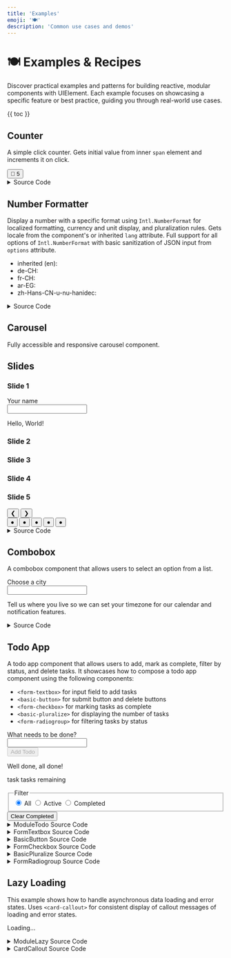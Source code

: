 ```yaml
---
title: 'Examples'
emoji: '🍽️'
description: 'Common use cases and demos'
---
```


<section-hero>

# 🍽️ Examples & Recipes

<div>
  <p class="lead">Discover practical examples and patterns for building reactive, modular components with UIElement. Each example focuses on showcasing a specific feature or best practice, guiding you through real-world use cases.</p>
  {{ toc }}
</div>
</section-hero>

<section>

## Counter

A simple click counter. Gets initial value from inner `span` element and increments it on click.

<module-demo>
  <div class="preview">
    <basic-counter>
       <button type="button">💐 <span>5</span></button>
    </basic-counter>
  </div>
  <details>
    <summary>Source Code</summary>
    <module-lazy src="./examples/basic-counter.html">
      <card-callout>
        <p class="loading" role="status">Loading...</p>
        <p class="error" role="alert" aria-live="polite"></p>
      </card-callout>
    </module-lazy>
  </details>
</module-demo>

</section>

<section>

## Number Formatter

Display a number with a specific format using `Intl.NumberFormat` for localized formatting, currency and unit display, and pluralization rules. Gets locale from the component's or inherited `lang` attribute. Full support for all options of `Intl.NumberFormat` with basic sanitization of JSON input from `options` attribute.

<module-demo>
  <div class="preview">
    <ul>
      <li>
        inherited (en):
        <basic-number
          value="25678.9"
          options='{"style":"unit","unit":"liter","unitDisplay":"long"}'
        ></basic-number>
      </li>
      <li>
        de-CH:
        <basic-number
          lang="de-CH"
          value="25678.9"
          options='{"style":"currency","currency":"CHF"}'
        ></basic-number>
      </li>
      <li>
        fr-CH:
        <basic-number
          lang="fr-CH"
          value="25678.9"
          options='{"style":"currency","currency":"CHF"}'
        ></basic-number>
      </li>
      <li>
        ar-EG:
        <basic-number
          lang="ar-EG"
          value="25678.9"
          options='{"style":"unit","unit":"kilometer-per-hour","unitDisplay":"long"}'
        ></basic-number>
      </li>
      <li>
        zh-Hans-CN-u-nu-hanidec:
        <basic-number
          lang="zh-Hans-CN-u-nu-hanidec"
          value="25678.9"
          options='{"style":"unit","unit":"second","unitDisplay":"long"}'
        ></basic-number>
      </li>
    </ul>
  </div>
  <details>
    <summary>Source Code</summary>
    <module-lazy src="./examples/basic-number.html">
      <card-callout>
        <p class="loading" role="status">Loading...</p>
        <p class="error" role="alert" aria-live="polite"></p>
      </card-callout>
    </module-lazy>
  </details>
</module-demo>

</section>

<section>

## Carousel

Fully accessible and responsive carousel component.

<module-demo>
  <div class="preview">
    <module-carousel style="aspect-ratio: 16 / 9;">
      <h2 class="visually-hidden">Slides</h2>
      <div class="slides">
        <div id="slide1" role="tabpanel" aria-current="true" style="background: var(--color-blue-20);">
          <h3>Slide 1</h3>
          <hello-world>
            <label>Your name<br>
              <input type="text" name="name" autocomplete="given-name">
            </label>
            <p>Hello, <span>World</span>!</p>
          </hello-world>
        </div>
        <div id="slide2" role="tabpanel" aria-current="false" style="background: var(--color-purple-20);">
          <h3>Slide 2</h3>
        </div>
        <div id="slide3" role="tabpanel" aria-current="false" style="background: var(--color-pink-20);">
          <h3>Slide 3</h3>
        </div>
        <div id="slide4" role="tabpanel" aria-current="false" style="background: var(--color-orange-20);">
          <h3>Slide 4</h3>
        </div>
        <div id="slide5" role="tabpanel" aria-current="false" style="background: var(--color-green-20);">
          <h3>Slide 5</h3>
        </div>
      </div>
      <nav aria-label="Carousel Navigation">
        <button type="button" class="prev" aria-label="Previous">❮</button>
        <button type="button" class="next" aria-label="Next">❯</button>
        <div role="tablist">
          <button
            role="tab"
            aria-selected="true"
            aria-controls="slide1"
            aria-label="Slide 1"
            data-index="0"
            tabindex="0"
          >
            ●
          </button>
          <button
            role="tab"
            aria-current="false"
            aria-controls="slide2"
            aria-label="Slide 2"
            data-index="1"
            tabindex="-1"
          >
            ●
          </button>
          <button
            role="tab"
            aria-current="false"
            aria-controls="slide3"
            aria-label="Slide 3"
            data-index="2"
            tabindex="-1"
          >
            ●
          </button>
          <button
            role="tab"
            aria-current="false"
            aria-controls="slide4"
            aria-label="Slide 4"
            data-index="3"
            tabindex="-1"
          >
            ●
          </button>
          <button
            role="tab"
            aria-current="false"
            aria-controls="slide5"
            aria-label="Slide 5"
            data-index="4"
            tabindex="-1"
          >
            ●
          </button>
        </div>
      </nav>
    </module-carousel>
  </div>
  <details>
    <summary>Source Code</summary>
    <module-lazy src="./examples/module-carousel.html">
      <card-callout>
        <p class="loading" role="status">Loading...</p>
        <p class="error" role="alert" aria-live="polite"></p>
      </card-callout>
    </module-lazy>
  </details>
</module-demo>

</section>

<section>

## Combobox

A combobox component that allows users to select an option from a list.

<module-demo>
  <div class="preview">
    <form-combobox value="">
      <label for="city-input">Choose a city</label>
      <div class="input">
        <input
          id="city-input"
          type="text"
          role="combobox"
          aria-expanded="false"
          aria-controls="city-popup"
          aria-autocomplete="list"
          autocomplete="off"
          required
        />
        <ol id="city-popup" role="listbox" hidden>
          <li role="option" tabindex="-1">Amsterdam</li>
          <li role="option" tabindex="-1">Berlin</li>
          <li role="option" tabindex="-1">Copenhagen</li>
          <li role="option" tabindex="-1">Dublin</li>
          <li role="option" tabindex="-1">Edinburgh</li>
          <li role="option" tabindex="-1">Frankfurt</li>
          <li role="option" tabindex="-1">Geneva</li>
          <li role="option" tabindex="-1">Helsinki</li>
          <li role="option" tabindex="-1">Istanbul</li>
          <li role="option" tabindex="-1">Jakarta</li>
          <li role="option" tabindex="-1">Kairo</li>
          <li role="option" tabindex="-1">London</li>
          <li role="option" tabindex="-1">Madrid</li>
          <li role="option" tabindex="-1">New York</li>
          <li role="option" tabindex="-1">Oslo</li>
          <li role="option" tabindex="-1">Paris</li>
          <li role="option" tabindex="-1">Qingdao</li>
          <li role="option" tabindex="-1">Rome</li>
          <li role="option" tabindex="-1">Stockholm</li>
          <li role="option" tabindex="-1">Tokyo</li>
          <li role="option" tabindex="-1">Ulan Bator</li>
          <li role="option" tabindex="-1">Vienna</li>
          <li role="option" tabindex="-1">Warsaw</li>
          <li role="option" tabindex="-1">Xi'an</li>
          <li role="option" tabindex="-1">Yokohama</li>
          <li role="option" tabindex="-1">Zurich</li>
        </ol>
        <button type="button" class="clear" aria-label="Clear input" hidden>
          ✕
        </button>
      </div>
      <p class="error" aria-live="assertive" id="city-error"></p>
      <p class="description" aria-live="polite" id="city-description">Tell us where you live so we can set your timezone for our calendar and notification features.</p>
    </form-combobox>
  </div>
  <details>
    <summary>Source Code</summary>
    <module-lazy src="./examples/form-combobox.html">
      <card-callout>
        <p class="loading" role="status">Loading...</p>
        <p class="error" role="alert" aria-live="polite"></p>
      </card-callout>
    </module-lazy>
  </details>
</module-demo>

</section>

<section>

## Todo App

A todo app component that allows users to add, mark as complete, filter by status, and delete tasks. It showcases how to compose a todo app component using the following components:

- `<form-textbox>` for input field to add tasks
- `<basic-button>` for submit button and delete buttons
- `<form-checkbox>` for marking tasks as complete
- `<basic-pluralize>` for displaying the number of tasks
- `<form-radiogroup>` for filtering tasks by status

<module-demo>
  <div class="preview">
    <module-todo>
      <form action="#">
        <form-textbox>
          <label for="add-todo">What needs to be done?</label>
          <div class="input">
            <input id="add-todo" type="text" value="" />
          </div>
        </form-textbox>
        <basic-button class="submit">
          <button type="submit" class="constructive" disabled>
            <span class="label">Add Todo</span>
          </button>
        </basic-button>
      </form>
      <ol filter="all"></ol>
      <template>
        <li>
          <form-checkbox class="todo">
            <label>
              <input type="checkbox" class="visually-hidden" />
              <span class="label"><slot></slot></span>
            </label>
          </form-checkbox>
          <basic-button class="delete">
            <button type="button" class="tertiary destructive small" aria-label="Delete">
              <span class="label">✕</span>
            </button>
          </basic-button>
        </li>
      </template>
      <footer>
        <basic-pluralize>
          <p class="none">Well done, all done!</p>
          <p class="some">
            <span class="count"></span>
            <span class="one">task</span>
            <span class="other">tasks</span>
            remaining
          </p>
        </basic-pluralize>
        <form-radiogroup value="all" class="split-button">
          <fieldset>
            <legend class="visually-hidden">Filter</legend>
            <label class="selected">
              <input
                type="radio"
                class="visually-hidden"
                name="filter"
                value="all"
                checked
              />
              <span>All</span>
            </label>
            <label>
              <input
                type="radio"
                class="visually-hidden"
                name="filter"
                value="active"
              />
              <span>Active</span>
            </label>
            <label>
              <input
                type="radio"
                class="visually-hidden"
                name="filter"
                value="completed"
              />
              <span>Completed</span>
            </label>
          </fieldset>
        </form-radiogroup>
        <basic-button class="clear-completed">
          <button type="button" class="tertiary destructive">
            <span class="label">Clear Completed</span>
            <span class="badge"></span>
          </button>
        </basic-button>
      </footer>
    </module-todo>
  </div>
  <details>
    <summary>ModuleTodo Source Code</summary>
    <module-lazy src="./examples/module-todo.html">
      <card-callout>
        <p class="loading" role="status">Loading...</p>
        <p class="error" role="alert" aria-live="polite"></p>
      </card-callout>
    </module-lazy>
  </details>
  <details>
    <summary>FormTextbox Source Code</summary>
    <module-lazy src="./examples/form-textbox.html">
      <card-callout>
        <p class="loading" role="status">Loading...</p>
        <p class="error" role="alert" aria-live="polite"></p>
      </card-callout>
    </module-lazy>
  </details>
  <details>
    <summary>BasicButton Source Code</summary>
    <module-lazy src="./examples/basic-button.html">
      <card-callout>
        <p class="loading" role="status">Loading...</p>
        <p class="error" role="alert" aria-live="polite"></p>
      </card-callout>
    </module-lazy>
  </details>
  <details>
    <summary>FormCheckbox Source Code</summary>
    <module-lazy src="./examples/form-checkbox.html">
      <card-callout>
        <p class="loading" role="status">Loading...</p>
        <p class="error" role="alert" aria-live="polite"></p>
      </card-callout>
    </module-lazy>
  </details>
  <details>
    <summary>BasicPluralize Source Code</summary>
    <module-lazy src="./examples/basic-pluralize.html">
      <card-callout>
        <p class="loading" role="status">Loading...</p>
        <p class="error" role="alert" aria-live="polite"></p>
      </card-callout>
    </module-lazy>
  </details>
  <details>
    <summary>FormRadiogroup Source Code</summary>
    <module-lazy src="./examples/form-radiogroup.html">
      <card-callout>
        <p class="loading" role="status">Loading...</p>
        <p class="error" role="alert" aria-live="polite"></p>
      </card-callout>
    </module-lazy>
  </details>
</module-demo>

</section>

<section>

## Lazy Loading

This example shows how to handle asynchronous data loading and error states. Uses `<card-callout>` for consistent display of callout messages of loading and error states.

<module-demo>
  <div class="preview">
    <module-lazy src="./examples/module-lazy.html">
      <card-callout>
        <p class="loading" role="status">Loading...</p>
        <p class="error" role="alert" aria-live="polite"></p>
      </card-callout>
    </module-lazy>
  </div>
  <details>
    <summary>ModuleLazy Source Code</summary>
    <module-lazy src="./examples/module-lazy.html">
      <card-callout>
        <p class="loading" role="status">Loading...</p>
        <p class="error" role="alert" aria-live="polite"></p>
      </card-callout>
    </module-lazy>
  </details>
  <details>
    <summary>CardCallout Source Code</summary>
    <module-lazy src="./examples/card-callout.html">
      <card-callout>
        <p class="loading" role="status">Loading...</p>
        <p class="error" role="alert" aria-live="polite"></p>
      </card-callout>
    </module-lazy>
  </details>
</module-demo>

</section>
